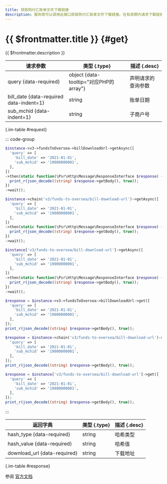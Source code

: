 ```yaml
---
title: 获取购付汇账单文件下载链接
description: 服务商可以调用此接口获取购付汇账单文件下载链接。在有效期内请求下载链接可以下载出账日为指定日期的购付汇账单文件。
---
```


# {{ $frontmatter.title }} {#get}

{{ $frontmatter.description }}

| 请求参数 | 类型 {.type} | 描述 {.desc}
| --- | --- | ---
| query {data-required} | object {data-tooltip="对应PHP的array"} | 声明请求的查询参数
| bill_date {data-required data-indent=1} | string | 账单日期
| sub_mchid {data-indent=1} | string | 子商户号

{.im-table #request}

::: code-group

```php [异步纯链式]
$instance->v3->fundsToOversea->billDownloadUrl->getAsync([
  'query' => [
    'bill_date' => '2021-01-01',
    'sub_mchid' => '19000000001',
  ],
])
->then(static function(\Psr\Http\Message\ResponseInterface $response) {
  print_r(json_decode((string) $response->getBody(), true));
})
->wait();
```

```php [异步声明式]
$instance->chain('v3/funds-to-oversea/bill-download-url')->getAsync([
  'query' => [
    'bill_date' => '2021-01-01',
    'sub_mchid' => '19000000001',
  ],
])
->then(static function(\Psr\Http\Message\ResponseInterface $response) {
  print_r(json_decode((string) $response->getBody(), true));
})
->wait();
```

```php [异步属性式]
$instance['v3/funds-to-oversea/bill-download-url']->getAsync([
  'query' => [
    'bill_date' => '2021-01-01',
    'sub_mchid' => '19000000001',
  ],
])
->then(static function(\Psr\Http\Message\ResponseInterface $response) {
  print_r(json_decode((string) $response->getBody(), true));
})
->wait();
```

```php [同步纯链式]
$response = $instance->v3->fundsToOversea->billDownloadUrl->get([
  'query' => [
    'bill_date' => '2021-01-01',
    'sub_mchid' => '19000000001',
  ],
]);
print_r(json_decode((string) $response->getBody(), true));
```

```php [同步声明式]
$response = $instance->chain('v3/funds-to-oversea/bill-download-url')->get([
  'query' => [
    'bill_date' => '2021-01-01',
    'sub_mchid' => '19000000001',
  ],
]);
print_r(json_decode((string) $response->getBody(), true));
```

```php [同步属性式]
$response = $instance['v3/funds-to-oversea/bill-download-url']->get([
  'query' => [
    'bill_date' => '2021-01-01',
    'sub_mchid' => '19000000001',
  ],
]);
print_r(json_decode((string) $response->getBody(), true));
```

:::

| 返回字典 | 类型 {.type} | 描述 {.desc}
| --- | --- | ---
| hash_type {data-required} | string | 哈希类型
| hash_value {data-required} | string | 哈希值
| download_url {data-required} | string | 下载地址

{.im-table #response}

参阅 [官方文档](https://pay.weixin.qq.com/wiki/doc/apiv3_partner/apis/chapter7_10_4.shtml)
